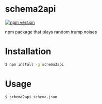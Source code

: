 # schema2api

[![npm
version](https://badge.fury.io/js/schema2api.svg)](https://badge.fury.io/js/schema2api)

npm package that plays random trump noises

# Installation

```sh
$ npm install -g schema2api
```

# Usage

```sh
$ schema2api schema.json
```
